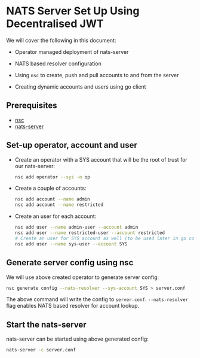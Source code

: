 # NATS Server Set Up Using Decentralised JWT

We will cover the following in this document:

- Operator managed deployment of nats-server

- NATS based resolver configuration

- Using `nsc` to create, push and pull accounts to and from the server

- Creating dynamic accounts and users using go client

## Prerequisites

- [nsc](https://github.com/nats-io/nsc)
- [nats-server](https://docs.nats.io/running-a-nats-service/introduction/installation)

## Set-up operator, account and user

- Create an operator with a SYS account that will be the root of trust for our nats-server:

    ``` bash
    nsc add operator --sys -n op
    ```

- Create a couple of accounts:

    ``` bash
    nsc add account --name admin
    nsc add account --name restricted
    ```

- Create an user for each account:

    ``` bash
    nsc add user --name admin-user --account admin
    nsc add user --name restricted-user --account restricted
    # Create an user for SYS account as well (to be used later in go code):
    nsc add user --name sys-user --account SYS
    ```

## Generate server config using nsc

We will use above created operator to generate server config:

``` bash
nsc generate config --nats-resolver --sys-account SYS > server.conf
```

The above command will write the config to `server.conf`. `--nats-resolver` flag enables NATS based resolver for account lookup.

## Start the nats-server

nats-server can be started using above generated config:

``` bash
nats-server -c server.conf
```
